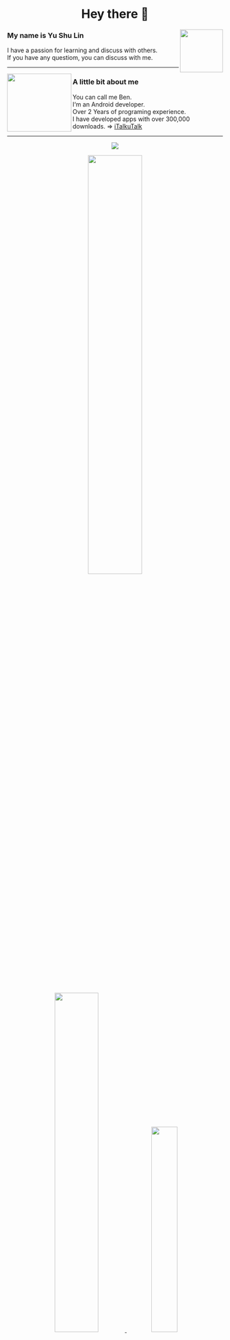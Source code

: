 <h1 align="center">Hey there 👋 </h1>

<p>
  <img width="100px" height="100px" align='right' src="https://user-images.githubusercontent.com/22675497/162154857-53349d67-289f-4140-8bc5-4c4b0b1b0818.jpeg">
</p>

<p>
<h3>My name is Yu Shu Lin</h3>

I have a passion for learning and discuss with others.  
If you have any questiom, you can discuss with me.   

</p>

---

<p>
  <img width="150px" height="135px" align='left' src="https://user-images.githubusercontent.com/22675497/162159887-43aa4ca3-9491-467c-8a51-627f57977c75.png">
</p>

<p>
<h3>A little bit about me</h3>

You can call me Ben.    
I‘m an Android developer.   
Over 2 Years of programing experience.  
I have developed apps with over 300,000 downloads. => [iTalkuTalk](https://play.google.com/store/apps/details?id=lab.italkutalk)
</p>

---

<p align="center">
    <img src="https://komarev.com/ghpvc/?username=t109368015&label=Visitors&color=0e75b6&style=flat"/>
<!--     <img src="https://img.shields.io/github/followers/t109368015?label=Followers"> -->
</p>

<div align="center">
  <a href="https://www.github.com/t109368015" target="blank">
    <img width=50% src="http://github-readme-streak-stats.herokuapp.com?user=t109368015&theme=dark&hide_border=true&date_format=M%20j%5B%2C%20Y%5D&background=23272D&ring=DDA12C&fire=DD2727&currStreakNum=61FFBA&sideNums=51D49BEE&currStreakLabel=FFFFFF&dates=F8E0FF"><br> 
    <img width=45% src="https://github-readme-stats.vercel.app/api?username=t109368015&include_all_commits=true&count_private=true&title_color=FFFFFF&text_color=FFFFFF&hide_border=true&border_radius=15&icon_color=FFFFFF&bg_color=FFFFFF,243949,23272D">
    <img width=35% src="https://github-readme-stats.vercel.app/api/top-langs/?username=t109368015&layout=compact&include_all_commits=true&count_private=true&title_color=FFFFFF&text_color=FFFFFF&hide_border=true&border_radius=15&icon_color=FFFFFF&bg_color=FFFFFF,23272D,243949">
  </a>
</div>
NOTE: This does not indicate my skill level or language proficiency, it's merely a GitHub metric of which languages I have the most code of on GitHub.

---

## Get in touch
- Email：ben111497@gmail.com
- GitHub：t109368015


